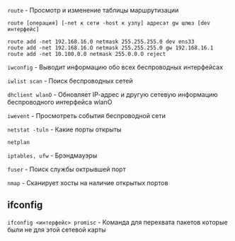 ```route``` - Просмотр и изменение таблицы маршрутизации 

```
route [операция] [-net к сети -host к узлу] адресат gw шлюз [dev интерфейс]

route add -net 192.168.16.0 netmask 255.255.255.0 dev еnsЗЗ
route add -net 192.168.16.О netmask 255.255.255.0 gw 192.168.16.1
route add -net 10.100.0.0 netmask 255.0.0.О reject 
```

```iwconfig``` - Выводит информацию обо всех беспроводных интерфейсах  

```iwlist scan``` - Поиск беспроводных сетей  

```dhclient wlanO``` - Обновляет IР-адрес и другую сетевую информацию беспроводного интерфейса wlanO  

```iwevent``` - Просмотреть события беспроводной сети

```netstat -tuln``` - Какие порты открыты

```netplan```

```iptables, ufw``` - Брэндмауэры

```fuser``` - Поиск службы октрывшей порт

```nmap``` - Сканирует хосты на наличие открытых портов

## ifconfig
```ifconfig <интерфейс> promisc``` - Команда для перехвата пакетов которые были не для этой сетевой карты
